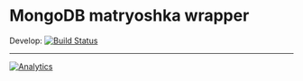 # MongoDB matryoshka wrapper

Develop: [![Build Status](https://travis-ci.org/matryoshka-model/mongo-wrapper.svg?branch=develop)](https://travis-ci.org/matryoshka-model/mongo-wrapper)

---

[![Analytics](https://ga-beacon.appspot.com/UA-49655829-1/matryoshka-model/mongo-wrapper)](https://github.com/igrigorik/ga-beacon)
